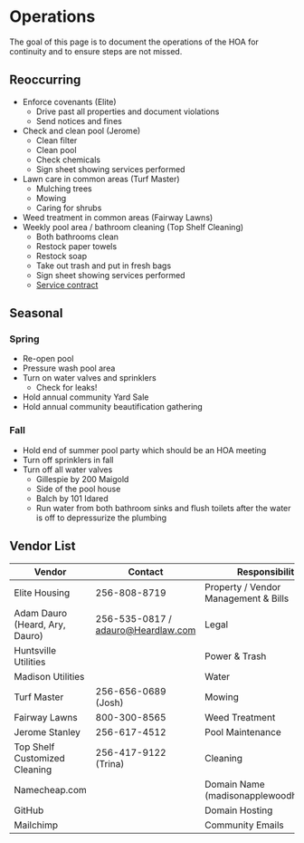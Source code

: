 # Operations

The goal of this page is to document the operations of the HOA for
continuity and to ensure steps are not missed.

## Reoccurring

- Enforce covenants (Elite)
  - Drive past all properties and document violations
  - Send notices and fines
- Check and clean pool (Jerome)
  - Clean filter
  - Clean pool
  - Check chemicals
  - Sign sheet showing services performed
- Lawn care in common areas (Turf Master)
  - Mulching trees
  - Mowing
  - Caring for shrubs
- Weed treatment in common areas (Fairway Lawns)
- Weekly pool area / bathroom cleaning (Top Shelf Cleaning)
  - Both bathrooms clean
  - Restock paper towels
  - Restock soap
  - Take out trash and put in fresh bags
  - Sign sheet showing services performed
  - [Service contract](/docs/Top-Shelf-Contract.pdf)

## Seasonal

### Spring

- Re-open pool
- Pressure wash pool area
- Turn on water valves and sprinklers
  - Check for leaks!
- Hold annual community Yard Sale
- Hold annual community beautification gathering

### Fall

- Hold end of summer pool party which should be an HOA meeting
- Turn off sprinklers in fall
- Turn off all water valves
  - Gillespie by 200 Maigold
  - Side of the pool house
  - Balch by 101 Idared
  - Run water from both bathroom sinks and flush toilets
    after the water is off to depressurize the plumbing

## Vendor List

| Vendor | Contact | Responsibility |
| ------ | ------- | -------------- |
| Elite Housing | 256-808-8719 | Property / Vendor Management & Bills |
| Adam Dauro (Heard, Ary, Dauro) | 256-535-0817 / adauro@Heardlaw.com | Legal |
| Huntsville Utilities | | Power & Trash |
| Madison Utilities | | Water |
| Turf Master | 256-656-0689 (Josh) | Mowing |
| Fairway Lawns | 800-300-8565 | Weed Treatment |
| Jerome Stanley | 256-617-4512 | Pool Maintenance |
| Top Shelf Customized Cleaning | 256-417-9122 (Trina) | Cleaning |
| Namecheap.com | | Domain Name (madisonapplewoodhoa.com) |
| GitHub | | Domain Hosting |
| Mailchimp | | Community Emails |
